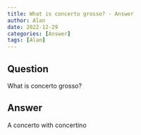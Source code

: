 ```yaml
---
title: What is concerto grosso? - Answer
author: Alan
date: 2022-12-29
categories: [Answer]
tags: [Alan]
---
```


## Question

What is concerto grosso?



## Answer

A concerto with concertino